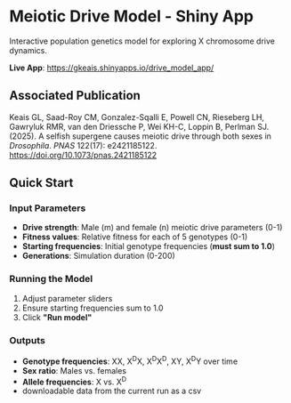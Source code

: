 # Meiotic Drive Model - Shiny App

Interactive population genetics model for exploring X chromosome drive dynamics.

**Live App**: https://gkeais.shinyapps.io/drive_model_app/

## Associated Publication

Keais GL, Saad-Roy CM, Gonzalez-Sqalli E, Powell CN, Rieseberg LH, Gawryluk RMR, van den Driessche P, Wei KH-C, Loppin B, Perlman SJ. (2025). A selfish supergene causes meiotic drive through both sexes in *Drosophila*. *PNAS* 122(17): e2421185122. https://doi.org/10.1073/pnas.2421185122

## Quick Start

### Input Parameters

- **Drive strength**: Male (m) and female (n) meiotic drive parameters (0-1)
- **Fitness values**: Relative fitness for each of 5 genotypes (0-1)
- **Starting frequencies**: Initial genotype frequencies (**must sum to 1.0**)
- **Generations**: Simulation duration (0-200)

### Running the Model

1. Adjust parameter sliders
2. Ensure starting frequencies sum to 1.0
3. Click **"Run model"**

### Outputs

- **Genotype frequencies**: XX, X<sup>D</sup>X, X<sup>D</sup>X<sup>D</sup>, XY, X<sup>D</sup>Y over time
- **Sex ratio**: Males vs. females
- **Allele frequencies**: X vs. X<sup>D</sup>
- downloadable data from the current run as a csv
